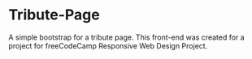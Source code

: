 # Tribute-Page

A simple bootstrap for a tribute page. This front-end was created for a project for freeCodeCamp Responsive Web Design Project.
